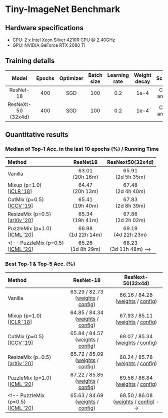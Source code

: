 # Tiny-ImageNet Benchmark
## Hardware specifications
* CPU: 2 x Intel Xeon Silver 4210R CPU @ 2.40GHz
* GPU: NVIDIA GeForce RTX 2080 Ti

## Training details
Model | Epochs|  Optimizer | Batch size | Learning<br>rate | Weight<br>decay | Scheduler | Params(M) | #GPUs
:---: | :---: | :---: | :---: | :---: | :---: | :---: | :---: | :---:
ResNet-18  | 400 | SGD | 100 | 0.2 | 1e-4 | Consine<br>annealing | 11.3 | 1  
ResNeXt-50<br>(32x4d) | 400 | SGD | 100 | 0.2 | 1e-4 | Consine<br>annealing | 23.4 | 2 

## Quantitative results
### Median of Top-1 Acc. in the last 10 epochs (%) / Running Time
Method | ResNet18 | ResNext50(32x4d) |
:--| :--: | :--:
Vanilla                                                               | 63.01<br>(20h 16m) | 65.91<br>(2d 5h 35m) 
Mixup (p=1.0)<br>[[ICLR '18](https://arxiv.org/abs/1710.09412)]     | 64.47<br>(20h 13m) | 67.48<br>(2d 4h 40m) 
CutMix (p=0.5)<br>[[ICCV '19](https://arxiv.org/abs/1905.04899)]    | 65.41<br>(19h 40m) | 67.83<br>(2d 8h 39m) 
ResizeMix (p=0.5)<br>[[arXiv '20](https://arxiv.org/abs/2012.11101)]| 65.34<br>(19h 41m) | 67.86<br>(2d 2h 02m) 
PuzzleMix (p=1.0)<br>[[ICML '20](https://arxiv.org/abs/2009.06962)] | 66.98<br>(1d 22h 14m) | 69.19<br>(4d 22h 23m) 
<!-- PuzzleMix (p=0.5)<br>[[ICML '20](https://arxiv.org/abs/2009.06962)] | 65.26<br>(1d 8h 29m) | 68.23<br>(3d 11h 48m)  -->

### Best Top-1 & Top-5 Acc. (%)
Method | ResNet-18 | ResNext-50(32x4d) |
:--| :--: | :--:
Vanilla                                                             | 63.29 / 82.73<br>([weights]() / [config](https://github.com/cvlab-yonsei/mixing-augmentation/blob/main/configs/tiny_imagenet/resnet18/config_vanilla.json)) | 66.16 / 84.28<br>([weights]() / [config]()) 
Mixup (p=1.0)<br>[[ICLR '18](https://arxiv.org/abs/1710.09412)]     | 64.85 / 84.34<br>([weights]() / [config](https://github.com/cvlab-yonsei/mixing-augmentation/blob/main/configs/tiny_imagenet/resnet18/config_mixup.json)) | 67.93 / 85.11<br>([weights]() / [config]()) 
CutMix (p=0.5)<br>[[ICCV '19](https://arxiv.org/abs/1905.04899)]    | 65.84 / 84.57<br>([weights]() / [config](https://github.com/cvlab-yonsei/mixing-augmentation/blob/main/configs/tiny_imagenet/resnet18/config_cutmix.json)) | 68.07 / 85.34<br>([weights]() / [config]()) 
ResizeMix (p=0.5)<br>[[arXiv '20](https://arxiv.org/abs/2012.11101)]| 65.72 / 85.09<br>([weights]() / [config](https://github.com/cvlab-yonsei/mixing-augmentation/blob/main/configs/tiny_imagenet/resnet18/config_resizemix.json)) | 68.24 / 85.78<br>([weights]() / [config]()) 
PuzzleMix (p=1.0)<br>[[ICML '20](https://arxiv.org/abs/2009.06962)] | 67.22 / 85.85<br>([weights]() / [config](https://github.com/cvlab-yonsei/mixing-augmentation/blob/main/configs/tiny_imagenet/resnet18/config_puzzlemix.json)) | 69.56 / 86.84<br>([weights]() / [config]()) 
<!-- PuzzleMix (p=0.5)<br>[[ICML '20](https://arxiv.org/abs/2009.06962)] | 65.63 / 84.69<br>([weights]() / [config]()) | 68.50 / 86.08<br>([weights]() / [config]())  -->
